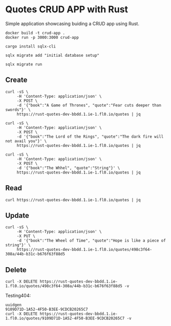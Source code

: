 # Quotes CRUD APP with Rust

Simple application showcasing buiding a CRUD app using Rust.

```shell
docker build -t crud-app .
docker run -p 3000:3000 crud-app
```

```shell
cargo install sqlx-cli

sqlx migrate add "initial database setup"

sqlx migrate run
```

## Create

```shell
curl -sS \
     -H 'Content-Type: application/json' \
     -X POST \
     -d '{"book":"A Game of Thrones", "quote":"Fear cuts deeper than swords"}' \
     https://rust-quotes-dev-bbdd.1.ie-1.fl0.io/quotes | jq

curl -sS \
     -H 'Content-Type: application/json' \
     -X POST \
     -d '{"book":"The Lord of the Rings", "quote":"The dark fire will not avail you"}' \
     https://rust-quotes-dev-bbdd.1.ie-1.fl0.io/quotes | jq

curl -sS \
     -H 'Content-Type: application/json' \
     -X POST \
     -d '{"book":"The Whhel", "quote":"String"}' \
     https://rust-quotes-dev-bbdd.1.ie-1.fl0.io/quotes | jq
```

## Read

```shell
curl https://rust-quotes-dev-bbdd.1.ie-1.fl0.io/quotes | jq
```

## Update

```shell
curl -sS \
     -H 'Content-Type: application/json' \
     -X PUT \
     -d '{"book":"The Wheel of Time", "quote":"Hope is like a piece of string"}' \
     https://rust-quotes-dev-bbdd.1.ie-1.fl0.io/quotes/498c3f64-308a/44b-b31c-b676f63f88d5
```

## Delete

```shell
curl -X DELETE https://rust-quotes-dev-bbdd.1.ie-1.fl0.io/quotes/498c3f64-308a/44b-b31c-b676f63f88d5 -v
```

Testing404:

```shell
uuidgen
9109D71D-1A52-4F50-B3EE-9CDCB20265C7
curl -X DELETE https://rust-quotes-dev-bbdd.1.ie-1.fl0.io/quotes/9109D71D-1A52-4F50-B3EE-9CDCB20265C7 -v
```
